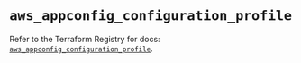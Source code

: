 # `aws_appconfig_configuration_profile`

Refer to the Terraform Registry for docs: [`aws_appconfig_configuration_profile`](https://registry.terraform.io/providers/hashicorp/aws/4.67.0/docs/resources/appconfig_configuration_profile).
